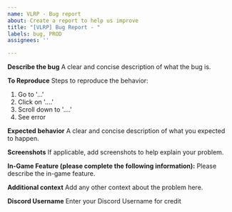 ```yaml
---
name: VLRP - Bug report
about: Create a report to help us improve
title: "[VLRP] Bug Report - "
labels: bug, PROD
assignees: ''

---
```


**Describe the bug**
A clear and concise description of what the bug is.

**To Reproduce**
Steps to reproduce the behavior:
1. Go to '...'
2. Click on '....'
3. Scroll down to '....'
4. See error

**Expected behavior**
A clear and concise description of what you expected to happen.

**Screenshots**
If applicable, add screenshots to help explain your problem.

**In-Game Feature (please complete the following information):**
Please describe the in-game feature.

**Additional context**
Add any other context about the problem here.

**Discord Username**
Enter your Discord Username for credit

